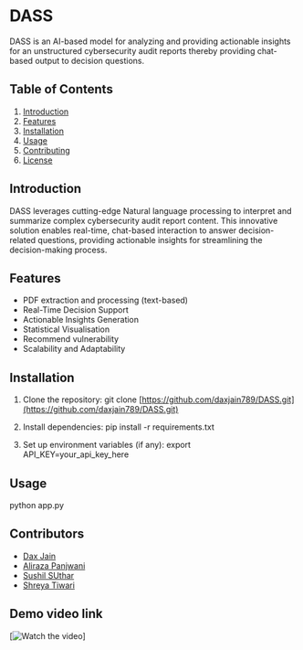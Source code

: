 # DASS

DASS is an AI-based model for analyzing and providing actionable insights for an  unstructured cybersecurity audit reports thereby providing chat-based output to decision questions.

## Table of Contents

1. [Introduction](#introduction)
2. [Features](#features)
3. [Installation](#installation)
4. [Usage](#usage)
5. [Contributing](#contributing)
6. [License](#license)

## Introduction

DASS leverages cutting-edge Natural language processing to interpret and summarize complex cybersecurity audit report content. This innovative solution enables real-time, chat-based interaction to answer decision-related questions, providing actionable insights for streamlining the decision-making process.

## Features

- PDF extraction and processing (text-based)
- Real-Time Decision Support
- Actionable Insights Generation
- Statistical Visualisation
- Recommend vulnerability
- Scalability and Adaptability

## Installation

1. Clone the repository:
git clone [https://github.com/daxjain789/DASS.git](https://github.com/daxjain789/DASS.git)


2. Install dependencies:
pip install -r requirements.txt


3. Set up environment variables (if any):
export API_KEY=your_api_key_here


## Usage

python app.py

## Contributors


- [Dax Jain](https://github.com/daxjain789)
- [Aliraza Panjwani](https://github.com/aliraza-panjwani)
- [Sushil SUthar](https://github.com/Sushilkumar-suthar)
- [Shreya Tiwari](https://github.com/Shreya61)


## Demo video link
[![Watch the video]((https://github.com/daxjain789/DASS/blob/dev/DASS%20Make%20it%20secure.mp4))]
